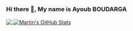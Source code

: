 ### Hi there 👋, My name is Ayoub BOUDARGA

<a href="https://github.com/CactusDad/CactusDad">
  <img align="center" src="https://github-readme-stats.vercel.app/api/top-langs/?username=CactusDad&hide=html,tex&title_color=ffffff&text_color=c9cacc&icon_color=2bbc8a&bg_color=1d1f21&langs_count=3" />

  
<a href="https://github.com/CactusDad/CactusDad">
  <img align="center" src="https://github-readme-stats.vercel.app/api?username=CactusDad&show_icons=true&line_height=27&count_private=true&title_color=ffffff&text_color=c9cacc&icon_color=2bbc8a&bg_color=1d1f21" alt="Martin's GitHub Stats" />
</a>
